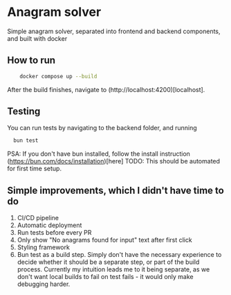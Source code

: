# Anagram solver

Simple anagram solver, separated into frontend and backend components, and built with docker

## How to run

```bash
    docker compose up --build
```

After the build finishes, navigate to (http://localhost:4200)[localhost].

## Testing

You can run tests by navigating to the backend folder, and running

```bash
  bun test
```

PSA: If you don't have bun installed, follow the install instruction (https://bun.com/docs/installation)[here]
TODO: This should be automated for first time setup.

## Simple improvements, which I didn't have time to do

1. CI/CD pipeline
  1. Automatic deployment
  2. Run tests before every PR
2. Only show "No anagrams found for input" text after first click
3. Styling framework
4. Bun test as a build step. Simply don't have the necessary experience to decide whether it should be a separate step, or part of the build process.
  Currently my intuition leads me to it being separate, as we don't want local builds to fail on test fails - it would only make debugging harder.
